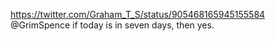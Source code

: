 https://twitter.com/Graham_T_S/status/905468165945155584 @GrimSpence if today is in seven days, then yes.